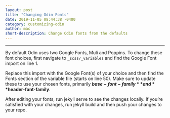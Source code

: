 ```yaml
---
layout: post
title: "Changing Odin Fonts"
date: 2019-11-05 08:44:38 -0400
category: customizing-odin
author: mac
short-description: Change Odin fonts from the defaults
---
```


-----

By default Odin uses two Google Fonts, Muli and Poppins. To change these font choices, first navigate to `_scss/_variables` and find the Google Font import on line 1.

Replace this import with the Google Font(s) of your choice and then find the Fonts section of the variable file (starts on line 50). Make sure to update these to use your chosen fonts, primarily **$base-font-family** and **$header-font-family**.

After editing your fonts, run jekyll serve to see the changes locally. If you’re satisfied with your changes, run jekyll build and then push your changes to your repo.

